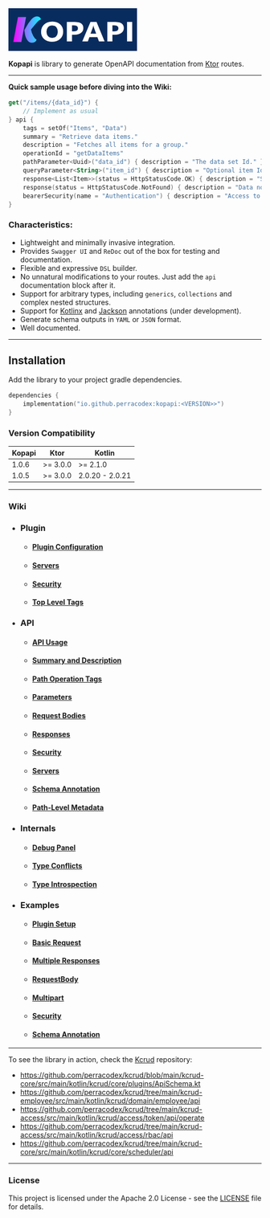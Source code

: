 <a href="https://github.com/perracodex/kopapi">
    <img src=".wiki/images/logo.png" width="256" alt="Kopapi">
</a>

**Kopapi** is library to generate OpenAPI documentation from [Ktor](https://ktor.io/) routes.

---

**Quick sample usage before diving into the Wiki:**

```kotlin
get("/items/{data_id}") {
    // Implement as usual
} api {
    tags = setOf("Items", "Data")
    summary = "Retrieve data items."
    description = "Fetches all items for a group."
    operationId = "getDataItems"
    pathParameter<Uuid>("data_id") { description = "The data set Id." }
    queryParameter<String>("item_id") { description = "Optional item Id to locate." }
    response<List<Item>>(status = HttpStatusCode.OK) { description = "Successful fetch." }
    response(status = HttpStatusCode.NotFound) { description = "Data not found." }
    bearerSecurity(name = "Authentication") { description = "Access to data." }
}
```

### Characteristics:

* Lightweight and minimally invasive integration.
* Provides `Swagger UI` and `ReDoc` out of the box for testing and documentation.
* Flexible and expressive `DSL` builder.
* No unnatural modifications to your routes. Just add the `api` documentation block after it.
* Support for arbitrary types, including `generics`, `collections` and complex nested structures.
* Support for [Kotlinx](https://github.com/Kotlin/kotlinx.serialization) and [Jackson](https://github.com/FasterXML/jackson-module-kotlin)
  annotations (under development).
* Generate schema outputs in `YAML` or `JSON` format.
* Well documented.

---

## Installation

Add the library to your project gradle dependencies.

```kotlin
dependencies {
    implementation("io.github.perracodex:kopapi:<VERSION>>")
}
```

### Version Compatibility

| **Kopapi** | **Ktor**  | **Kotlin**      |
|------------|-----------|-----------------|
| 1.0.6      | \>= 3.0.0 | \>= 2.1.0       |     
| 1.0.5      | \>= 3.0.0 | 2.0.20 - 2.0.21 |

---

### Wiki

* ### Plugin
    - #### [Plugin Configuration](https://github.com/perracodex/kopapi/wiki/01.-Plugin:-Configuration)
    - #### [Servers](https://github.com/perracodex/kopapi/wiki/02.-Plugin:-Servers)
    - #### [Security](https://github.com/perracodex/kopapi/wiki/03.-Plugin:-Security)
    - #### [Top Level Tags](https://github.com/perracodex/kopapi/wiki/04.-Plugin:-Tags)

* ### API
    - #### [API Usage](https://github.com/perracodex/kopapi/wiki/05.-API-Usage:-Routes)
    - #### [Summary and Description](https://github.com/perracodex/kopapi/wiki/06.-API-Usage:-Summary-and-Description)
    - #### [Path Operation Tags](https://github.com/perracodex/kopapi/wiki/07.-API-Usage:-Path-Operation-Tags)
    - #### [Parameters](https://github.com/perracodex/kopapi/wiki/08.-API-Usage:-Parameters)
    - #### [Request Bodies](https://github.com/perracodex/kopapi/wiki/09.-API-Usage:-Request-Body)
    - #### [Responses](https://github.com/perracodex/kopapi/wiki/10.-API-Usage:-Responses)
    - #### [Security](https://github.com/perracodex/kopapi/wiki/11.-API-Usage:-Security)
    - #### [Servers](https://github.com/perracodex/kopapi/wiki/12.-API-Usage:-Servers)
    - #### [Schema Annotation](https://github.com/perracodex/kopapi/wiki/13.-API-Usage:-@Schema-Annotation)
    - #### [Path-Level Metadata](https://github.com/perracodex/kopapi/wiki/14.-API-Usage:-Path%E2%80%90Level-Metadata)

* ### Internals
    - #### [Debug Panel](https://github.com/perracodex/kopapi/wiki/15.-Internals:-Debug-Panel)
    - #### [Type Conflicts](https://github.com/perracodex/kopapi/wiki/16.-Internals:-Conflict-Detection)
    - #### [Type Introspection](https://github.com/perracodex/kopapi/wiki/17.-Internals:-Type-Introspection)

* ### Examples
    - #### [Plugin Setup](https://github.com/perracodex/kopapi/wiki/18.-Examples:-Plugin-Setup)
    - #### [Basic Request](https://github.com/perracodex/kopapi/wiki/19.--Examples:-Basic-Request)
    - #### [Multiple Responses](https://github.com/perracodex/kopapi/wiki/20.-Examples:-Multiple-Responses)
    - #### [RequestBody](https://github.com/perracodex/kopapi/wiki/21.-Examples:-Request-Body)
    - #### [Multipart](https://github.com/perracodex/kopapi/wiki/22.-Examples:-Multi%E2%80%90Part)
    - #### [Security](https://github.com/perracodex/kopapi/wiki/23.-Examples:-Security)
    - #### [Schema Annotation](https://github.com/perracodex/kopapi/wiki/24.-Examples:-Schema-Annotation)

---

To see the library in action, check the [Kcrud](https://github.com/perracodex/kcrud) repository:

- https://github.com/perracodex/kcrud/blob/main/kcrud-core/src/main/kotlin/kcrud/core/plugins/ApiSchema.kt
- https://github.com/perracodex/kcrud/tree/main/kcrud-employee/src/main/kotlin/kcrud/domain/employee/api
- https://github.com/perracodex/kcrud/tree/main/kcrud-access/src/main/kotlin/kcrud/access/token/api/operate
- https://github.com/perracodex/kcrud/tree/main/kcrud-access/src/main/kotlin/kcrud/access/rbac/api
- https://github.com/perracodex/kcrud/tree/main/kcrud-core/src/main/kotlin/kcrud/core/scheduler/api

---

### License

This project is licensed under the Apache 2.0 License - see the [LICENSE](LICENSE) file for details.
